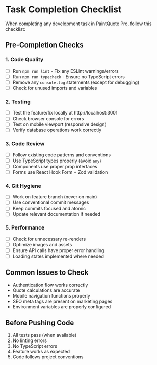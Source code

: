 # Task Completion Checklist

When completing any development task in PaintQuote Pro, follow this checklist:

## Pre-Completion Checks

### 1. Code Quality
- [ ] Run `npm run lint` - Fix any ESLint warnings/errors
- [ ] Run `npm run typecheck` - Ensure no TypeScript errors
- [ ] Remove any `console.log` statements (except for debugging)
- [ ] Check for unused imports and variables

### 2. Testing
- [ ] Test the feature/fix locally at http://localhost:3001
- [ ] Check browser console for errors
- [ ] Test on mobile viewport (responsive design)
- [ ] Verify database operations work correctly

### 3. Code Review
- [ ] Follow existing code patterns and conventions
- [ ] Use TypeScript types properly (avoid `any`)
- [ ] Components use proper prop interfaces
- [ ] Forms use React Hook Form + Zod validation

### 4. Git Hygiene
- [ ] Work on feature branch (never on main)
- [ ] Use conventional commit messages
- [ ] Keep commits focused and atomic
- [ ] Update relevant documentation if needed

### 5. Performance
- [ ] Check for unnecessary re-renders
- [ ] Optimize images and assets
- [ ] Ensure API calls have proper error handling
- [ ] Loading states implemented where needed

## Common Issues to Check
- Authentication flow works correctly
- Quote calculations are accurate
- Mobile navigation functions properly
- SEO meta tags are present on marketing pages
- Environment variables are properly configured

## Before Pushing Code
1. All tests pass (when available)
2. No linting errors
3. No TypeScript errors
4. Feature works as expected
5. Code follows project conventions